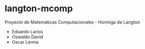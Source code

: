 # langton-mcomp
Proyecto de Matemáticas Computacionales - Hormiga de Langton
- Eduardo Larios
- Oswaldo David
- Oscar Lerma